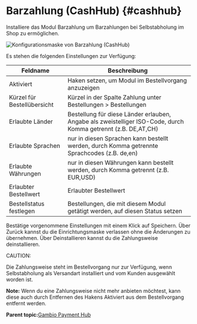 # Barzahlung \(CashHub\) {#cashhub}

Installiere das Modul Barzahlung um Barzahlungen bei Selbstabholung im Shop zu ermöglichen.

![](Bilder/Abb066_Hub_Barzahlung.PNG "Konfigurationsmaske von Barzahlung
      (CashHub)")

Es stehen die folgenden Einstellungen zur Verfügung:

|Feldname|Beschreibung|
|--------|------------|
|Aktiviert|Haken setzen, um Modul im Bestellvorgang anzuzeigen|
|Kürzel für Bestellübersicht|Kürzel in der Spalte Zahlung unter Bestellungen \> Bestellungen|
|Erlaubte Länder|Bestellung für diese Länder erlauben, Angabe als zweistelliger ISO-Code, durch Komma getrennt \(z.B. DE,AT,CH\)|
|Erlaubte Sprachen|nur in diesen Sprachen kann bestellt werden, durch Komma getrennte Sprachcodes \(z.B. de,en\)|
|Erlaubte Währungen|nur in diesen Währungen kann bestellt werden, durch Komma getrennt \(z.B. EUR,USD\)|
|Erlaubter Bestellwert|Erlaubter Bestellwert|
|Bestellstatus festlegen|Bestellungen, die mit diesem Modul getätigt werden, auf diesen Status setzen|

Bestätige vorgenommene Einstellungen mit einem Klick auf Speichern. Über Zurück kannst du die Einrichtungsmaske verlassen ohne die Änderungen zu übernehmen. Über Deinstallieren kannst du die Zahlungsweise deinstallieren.

CAUTION:

Die Zahlungsweise steht im Bestellvorgang nur zur Verfügung, wenn Selbstabholung als Versandart installiert und vom Kunden ausgewählt worden ist.

**Note:** Wenn du eine Zahlungsweise nicht mehr anbieten möchtest, kann diese auch durch Entfernen des Hakens Aktiviert aus dem Bestellvorgang entfernt werden.

**Parent topic:**[Gambio Payment Hub](7_2_1_GambioPaymentHub.md)

